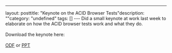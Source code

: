 --- 
layout: posttitle: "Keynote on the ACID Browser Tests"description: ""category: "undefined" tags: [] --- Did a small keynote at work last week to elaborate on how the ACID browser tests work and what they do. <br/><br/>Download the keynote here:<br/><br/><a href="/files/acidtests_lecture_nerdvana_week46_2010.odp">ODF</a> or <a href="/files/acidtests_lecture_nerdvana_week46_2010.ppt">PPT</a>